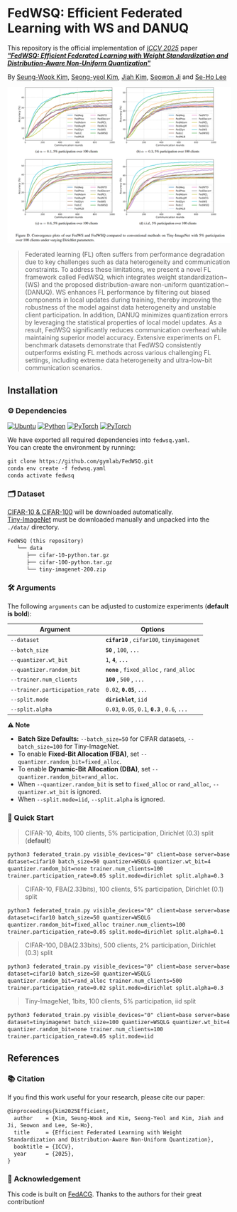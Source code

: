 # FedWSQ: Efficient Federated Learning with WS and DANUQ


This repository is the official implementation of *[ICCV 2025](https://iccv.thecvf.com/)* paper ***["FedWSQ: Efficient Federated Learning with Weight Standardization and Distribution-Aware Non-Uniform Quantization"]()***

By [Seung-Wook Kim](https://www.linkedin.com/in/%EC%8A%B9%EC%9A%B1-%EA%B9%80-003a7310a/), [Seong-yeol Kim](https://github.com/Seongyeol-kim), [Jiah Kim](https://github.com/Kim-Jiah), [Seowon Ji](https://www.linkedin.com/in/seowon-ji-7587741a9/) and [Se-Ho Lee](https://dblp.org/pid/158/9405.html)


<img src="tiny_result.png" alt="teaser" width="1000"/>

> Federated learning (FL) often suffers from performance degradation due to key challenges such as data heterogeneity and communication constraints.
To address these limitations, we present a novel FL framework called FedWSQ, which integrates weight standardization~(WS) and the proposed distribution-aware non-uniform quantization~(DANUQ).
WS enhances FL performance by filtering out biased components in local updates during training, thereby improving the robustness of the model against data heterogeneity and unstable client participation. In addition, DANUQ minimizes quantization errors by leveraging the statistical properties of local model updates. As a result, FedWSQ significantly reduces communication overhead while maintaining superior model accuracy.
Extensive experiments on FL benchmark datasets demonstrate that FedWSQ consistently outperforms existing FL methods across various challenging FL settings, including extreme data heterogeneity and ultra-low-bit communication scenarios. 

## Installation
### ⚙ Dependencies

[![Ubuntu](https://img.shields.io/badge/Ubuntu-20.04.4-E95420?logo=Ubuntu&logoColor=white)](https://ubuntu.com/download)
[![Python](https://img.shields.io/badge/Python-3.7.13-3776AB?logo=python&logoColor=white)](https://www.anaconda.com/download)
[![PyTorch](https://img.shields.io/badge/PyTorch-1.11.0-EE4C2C?logo=pytorch&logoColor=white)](https://pytorch.org/)
[![PyTorch](https://img.shields.io/badge/CUDA-11.3-76B900?logo=nvidia&logoColor=white)](https://developer.nvidia.com/cuda-downloads)

We have exported all required dependencies into `fedwsq.yaml`.  
You can create the environment by running:

```
git clone https://github.com/gymlab/FedWSQ.git
conda env create -f fedwsq.yaml
conda activate fedwsq
```


### 🗂 Dataset

[CIFAR-10 & CIFAR-100](https://www.cs.toronto.edu/~kriz/cifar.html) will be downloaded automatically.  
[Tiny-ImageNet](https://www.image-net.org/index.php) must be downloaded manually and unpacked into the `./data/` directory.
```
FedWSQ (this repository)
   └── data
      ├── cifar-10-python.tar.gz
      ├── cifar-100-python.tar.gz
      └── tiny-imagenet-200.zip
```

### 🛠️ Arguments
The following `arguments` can be adjusted to customize experiments (**default is bold**):

| Argument                       | Options                                                     |
|--------------------------------|-------------------------------------------------------------|
| `--dataset`                    | **`cifar10`** , `cifar100`, `tinyimagenet`                  |
| `--batch_size`                 | **`50`** , `100`, `...`                                     |
| `--quantizer.wt_bit`           | `1`, **`4`**, `...`                                         |
| `--quantizer.random_bit`       | **`none`** , `fixed_alloc` , `rand_alloc`                   |
| `--trainer.num_clients`        | **`100`** , `500` , `...`                                   |
| `--trainer.participation_rate` | `0.02`, **`0.05`**, `...`                                   |
| `--split.mode`                 | **`dirichlet`**, `iid`                                      |
| `--split.alpha`                | `0.03`, `0.05`, `0.1`, **`0.3`** , `0.6`, `...`             |

**⚠️ Note**
- **Batch Size Defaults:** `--batch_size=50` for CIFAR datasets, `--batch_size=100` for Tiny-ImageNet.
- To enable **Fixed-Bit Allocation (FBA)**, set `--quantizer.random_bit=fixed_alloc`.
- To enable **Dynamic-Bit Allocation (DBA)**, set `--quantizer.random_bit=rand_alloc`.
- When `--quantizer.random_bit` is set to `fixed_alloc` or `rand_alloc`, `--quantizer.wt_bit` is ignored.
- When `--split.mode=iid`, `--split.alpha` is ignored.
 
### 📌 Quick Start
> CIFAR-10, 4bits, 100 clients, 5% participation, Dirichlet (0.3) split (**default**)  
```
python3 federated_train.py visible_devices="0" client=base server=base dataset=cifar10 batch_size=50 quantizer=WSQLG quantizer.wt_bit=4 quantizer.random_bit=none trainer.num_clients=100 trainer.participation_rate=0.05 split.mode=dirichlet split.alpha=0.3
```

> CIFAR-10, FBA(2.33bits), 100 clients, 5% participation, Dirichlet (0.1) split
```
python3 federated_train.py visible_devices="0" client=base server=base dataset=cifar10 batch_size=50 quantizer=WSQLG quantizer.random_bit=fixed_alloc trainer.num_clients=100 trainer.participation_rate=0.05 split.mode=dirichlet split.alpha=0.1
```

> CIFAR-100, DBA(2.33bits), 500 clients, 2% participation, Dirichlet (0.3) split
```
python3 federated_train.py visible_devices="0" client=base server=base dataset=cifar10 batch_size=50 quantizer=WSQLG quantizer.random_bit=rand_alloc trainer.num_clients=500 trainer.participation_rate=0.02 split.mode=dirichlet split.alpha=0.3
```

> Tiny-ImageNet, 1bits, 100 clients, 5% participation, iid split
```
python3 federated_train.py visible_devices="0" client=base server=base dataset=tinyimagenet batch_size=100 quantizer=WSQLG quantizer.wt_bit=4 quantizer.random_bit=none trainer.num_clients=100 trainer.participation_rate=0.05 split.mode=iid
```

## References
### 📚 Citation

If you find this work useful for your research, please cite our paper:

```
@inproceedings{kim2025Efficient,
  author    = {Kim, Seung-Wook and Kim, Seong-Yeol and Kim, Jiah and Ji, Seowon and Lee, Se-Ho},
  title     = {Efficient Federated Learning with Weight Standardization and Distribution-Aware Non-Uniform Quantization},
  booktitle = {ICCV},
  year      = {2025},
}
```

### 🙏 Acknowledgement

This code is built on [FedACG](https://github.com/geehokim/FedACG). Thanks to the authors for their great contribution!


